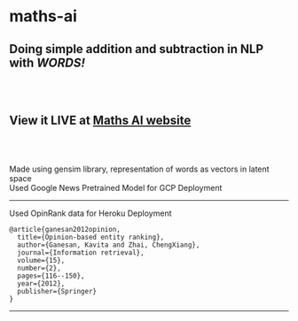 # maths-ai

## Doing simple addition and subtraction in NLP with *WORDS!*
<br><br>
View it LIVE at [Maths AI website](link.link)
<br><br><br>
---

Made using gensim library, representation of words as vectors in latent space<br>
Used Google News Pretrained Model for GCP Deployment

<hr>

Used OpinRank data for Heroku Deployment

```
@article{ganesan2012opinion,
  title={Opinion-based entity ranking},
  author={Ganesan, Kavita and Zhai, ChengXiang},
  journal={Information retrieval},
  volume={15},
  number={2},
  pages={116--150},
  year={2012},
  publisher={Springer} 
}
```
---
